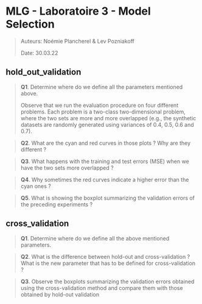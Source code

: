 # MLG - Laboratoire 3 - Model Selection	

> Auteurs: Noémie Plancherel & Lev Pozniakoff
>
> Date: 30.03.22

## hold_out_validation

> **Q1**. Determine where do we define all the parameters mentioned above.
>
> Observe that we run the evaluation procedure on four different problems. Each problem is a two-class two-dimensional problem, where the two sets are more and more overlapped (e.g., the synthetic datasets are randomly generated using variances of 0.4, 0.5, 0.6 and 0.7).

> **Q2**. What are the cyan and red curves in those plots ? Why are they different ?

> **Q3**. What happens with the training and test errors (MSE) when we have the two sets more overlapped ?

> **Q4**. Why sometimes the red curves indicate a higher error than the cyan ones ?

> **Q5**. What is showing the boxplot summarizing the validation errors of the preceding experiments ?



## cross_validation

> **Q1**. Determine where do we define all the above mentioned parameters.

> **Q2**. What is the difference between hold-out and  cross-validation ? What is the new parameter that has to be defined for  cross-validation ?

> **Q3**. Observe the boxplots summarizing the validation  errors obtained using the cross-validation method and compare them with  those obtained by hold-out validation